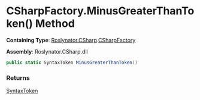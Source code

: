 # CSharpFactory\.MinusGreaterThanToken\(\) Method

**Containing Type**: [Roslynator.CSharp](../../README.md)\.[CSharpFactory](../README.md)

**Assembly**: Roslynator\.CSharp\.dll

```csharp
public static SyntaxToken MinusGreaterThanToken()
```

### Returns

[SyntaxToken](https://docs.microsoft.com/en-us/dotnet/api/microsoft.codeanalysis.syntaxtoken)

